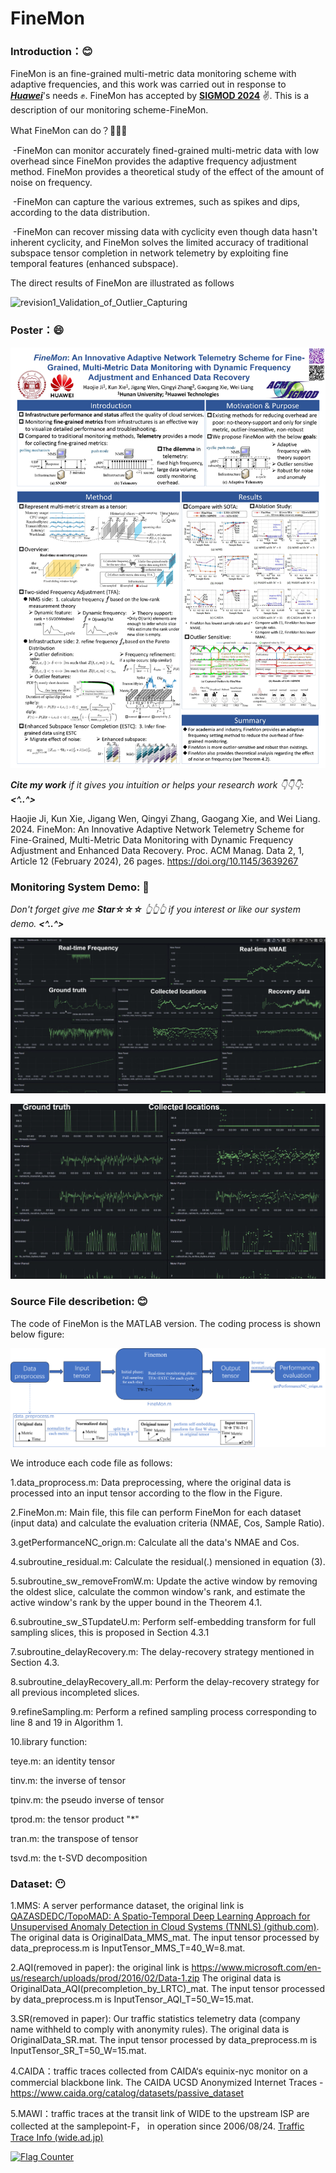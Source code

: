 # FineMon
### Introduction：😊

FineMon is an fine-grained multi-metric data monitoring scheme with adaptive frequencies, and this work was carried out in response to **<u>*Huawei*</u>**'s needs ✊. FineMon has accepted by **<u>SIGMOD 2024</u>** ✌. This is a description of our monitoring scheme-FineMon. 

What FineMon can do？💪💪💪 

​	-FineMon can monitor accurately fined-grained multi-metric data with low overhead since FineMon provides the adaptive frequency adjustment method. FineMon provides a theoretical study of the effect of the amount of noise on frequency.

​	-FineMon can capture the various extremes, such as spikes and dips, according to the data distribution.

​	-FineMon can recover missing data with cyclicity even though data hasn't inherent cyclicity, and FineMon solves the limited accuracy of traditional subspace tensor completion in network telemetry by exploiting fine temporal features (enhanced subspace).

The direct results of FineMon are illustrated as follows

![revision1_Validation_of_Outlier_Capturing](images/revision1_Validation_of_Outlier_Capturing.png)

### Poster：😄

<img src="images/FineMon-poster.jpg" alt="FineMon-poster" style="zoom:80%;" />

***Cite my work** if it gives you intuition or helps your research work 👇👇👇:  **<^..^>***

Haojie Ji, Kun Xie, Jigang Wen, Qingyi Zhang, Gaogang Xie, and Wei Liang. 2024. FineMon: An Innovative Adaptive Network Telemetry Scheme for Fine-Grained, Multi-Metric Data Monitoring with Dynamic Frequency Adjustment and Enhanced Data Recovery. Proc. ACM Manag. Data 2, 1, Article 12 (February 2024), 26 pages. https://doi.org/10.1145/3639267

### Monitoring System Demo: 🤩

*Don't forget give me **Star☆☆☆**  👆👆👆  if you interest or like our system demo.   **<^..^>***

[![Demo-Vedio](Demo/demo-snapshot.png)](Demo/finemon-systemdemo.mp4)

![demo-snapshot](Demo/demo-snapshot-2.png)

### Source File describetion: 😊

The code of FineMon is the MATLAB version.  The coding process is shown below figure:

![finemon_process](images/finemon_process.png)

We introduce each code file as follows:

1.data_proprocess.m:  Data preprocessing, where the original data is processed into an input tensor according to the flow in the Figure.

2.FineMon.m:  Main file, this file can perform FineMon for each dataset (input data) and calculate the evaluation criteria (NMAE, Cos, Sample Ratio).

3.getPerformanceNC_orign.m: Calculate all the data's NMAE and Cos.

4.subroutine_residual.m: Calculate the residual(.) mensioned in equation (3).

5.subroutine_sw_removeFromW.m: Update the active window by removing the oldest slice, calculate the common window's rank, and estimate the active window's rank by the upper bound in the Theorem 4.1.

6.subroutine_sw_STupdateU.m: Perform self-embedding transform for full sampling slices, this is proposed in Section 4.3.1

7.subroutine_delayRecovery.m: The delay-recovery strategy mentioned in Section 4.3.

8.subroutine_delayRecovery_all.m: Perform the delay-recovery strategy for all previous incompleted slices.

9.refineSampling.m: Perform a refined sampling process corresponding to line 8 and 19  in Algorithm 1.

10.library function:

teye.m:  an identity tensor

tinv.m: the inverse of tensor

tpinv.m: the pseudo inverse of tensor

tprod.m: the tensor product "*"

tran.m: the transpose of tensor

tsvd.m: the t-SVD decomposition

### Dataset: 😶

1.MMS: A server performance dataset, the original link is [QAZASDEDC/TopoMAD: A Spatio-Temporal Deep Learning Approach for Unsupervised Anomaly Detection in Cloud Systems (TNNLS) (github.com)](https://github.com/QAZASDEDC/TopoMAD).   The original data is OriginalData_MMS_mat. The input tensor processed by data_preprocess.m is InputTensor_MMS_T=40_W=8.mat.

2.AQI(removed in paper):  the original link is https://www.microsoft.com/en-us/research/uploads/prod/2016/02/Data-1.zip  The original data is OriginalData_AQI(precompletion_by_LRTC)_mat. The input tensor processed by data_preprocess.m is InputTensor_AQI_T=50_W=15.mat.

3.SR(removed in paper): Our traffic statistics telemetry data (company name withheld to comply with anonymity rules). The original data is OriginalData_SR.mat. The input tensor processed by data_preprocess.m is InputTensor_SR_T=50_W=15.mat.

4.CAIDA：traffic traces collected from CAIDA‘s equinix-nyc monitor on a commercial blackbone link. The CAIDA UCSD Anonymized Internet Traces - <dates used>
https://www.caida.org/catalog/datasets/passive_dataset

5.MAWI：traffic traces at the transit link of WIDE to the upstream ISP are collected at the samplepoint-F， in operation since 2006/08/24.  [Traffic Trace Info (wide.ad.jp)](http://mawi.wide.ad.jp/mawi/samplepoint-F/2006/200608241400.html)

<a href="https://info.flagcounter.com/7J5X"><img src="https://s11.flagcounter.com/map/7J5X/size_m/txt_000000/border_CCCCCC/pageviews_1/viewers_0/flags_0/" alt="Flag Counter" border="0"></a>

